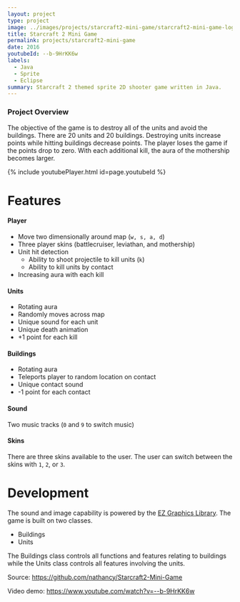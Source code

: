 ```yaml
---
layout: project
type: project
image: ../images/projects/starcraft2-mini-game/starcraft2-mini-game-logo.png
title: Starcraft 2 Mini Game
permalink: projects/starcraft2-mini-game
date: 2016
youtubeId: --b-9HrKK6w
labels:
  - Java
  - Sprite
  - Eclipse
summary: Starcraft 2 themed sprite 2D shooter game written in Java.
---
```

### Project Overview
The objective of the game is to destroy all of the units and avoid the buildings. There are 20 units and 20 buildings. Destroying units increase points while hitting buildings decrease points. The player loses the game if the points drop to zero. With each additional kill, the aura of the mothership becomes larger.

{% include youtubePlayer.html id=page.youtubeId %}

# Features
#### Player
  * Move two dimensionally around map (`w, s, a, d`)
  * Three player skins (battlecruiser, leviathan, and mothership)
   * Unit hit detection
      * Ability to shoot projectile to kill units (`k`)
      * Ability to kill units by contact
  * Increasing aura with each kill
 
#### Units
  * Rotating aura
  * Randomly moves across map
  * Unique sound for each unit 
  * Unique death animation
  * +1 point for each kill
  
#### Buildings
  * Rotating aura
  * Teleports player to random location on contact
  * Unique contact sound
  * -1 point for each contact

#### Sound
Two music tracks (`0` and `9` to switch music)
  
#### Skins
There are three skins available to the user. The user can switch between the skins with `1`, `2`, or `3`.

# Development 
The sound and image capability is powered by the [EZ Graphics Library](http://www2.hawaii.edu/~dylank/ics111/). The game is built on two classes.
 * Buildings
 * Units
 
 The Buildings class controls all functions and features relating to buildings while the Units class controls all features involving the units.

Source: <a href="https://github.com/nathancy/Starcraft2-Mini-Game" target="_blank"><i class="large github icon"></i>https://github.com/nathancy/Starcraft2-Mini-Game</a>

Video demo: <a href="https://www.youtube.com/watch?v=--b-9HrKK6w" target="_blank"><i class="large youtube icon"></i>https://www.youtube.com/watch?v=--b-9HrKK6w</a>